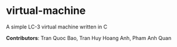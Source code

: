 # virtual-machine

A simple LC-3 virtual machine written in C 

**Contributors**: Tran Quoc Bao, Tran Huy Hoang Anh, Pham Anh Quan
